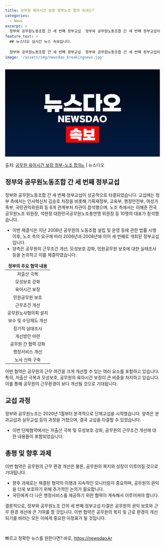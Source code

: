 ```yaml
---
title: 공무원 육아시간 보장 정부노조 합의 속내는?
categories:
  - News
excerpt: >
  정부와 공무원노동조합 간 세 번째 정부교섭  정부와 공무원노동조합 간 세 번째 정부교섭이 성공적으로 타결되었…
feature_text: >
  ## 뉴스다오 실시간 뉴스 속보입니다.

  정부와 공무원노동조합 간 세 번째 정부교섭  정부와 공무원노동조합 간 세 번째 정부교섭이 성공적으로 타결되었…
image: '/assets/img/newsdao_breakingnews.jpg'
---
```


![뉴스다오 속보](/assets/img/newsdao_breakingnews.jpg)

<p>출처: <a href="https://newsdao.kr/4039" rel="dofollow">공무원 육아시간 보장 정부-노조 합의╗</a> | 뉴스다오</p>

<h2 data-ke-size="size26">정부와 공무원노동조합 간 세 번째 정부교섭</h2>
<p data-ke-size="size16">정부와 공무원노동조합 간 세 번째 정부교섭이 성공적으로 타결되었습니다. 교섭에는 정부 측에서는 인사혁신처 김승호 처장을 비롯해 기획재정부, 교육부, 행정안전부, 여성가족부, 국민권익위원회 등 6개 관계부처 차관이 참석했으며, 노조 측에서는 이해준 전국공무원노조 위원장, 석현정 대한민국공무원노조총연맹 위원장 등 10명의 대표가 참석했습니다.</p>
<ul>
<li>이번 체결식은 지난 2006년 공무원의 노동조합 설립 및 운영 등에 관한 법률 시행 이후, 노조 측의 요구에 따라 2006년과 2008년에 이어 세 번째로 개최된 정부교섭입니다.</li>
<li>양측은 공무원의 근무조건 개선, 모성보호 강화, 민원공무원 보호에 대한 실태조사 등을 논의하고 이를 체결하였습니다.</li>
</ul>
<table>
<thead>
<tr>
<td style="text-align: center; height: 17px;"><b>정부의 주요 협약 내용</b></td>
</tr>
</thead>
<tbody>
<tr>
<td style="text-align: center; height: 17px;">저출산 극복</td>
</tr>
<tr>
<td style="text-align: center; height: 17px;">모성보호 강화</td>
</tr>
<tr>
<td style="text-align: center; height: 17px;">육아시간 보장</td>
</tr>
<tr>
<td style="text-align: center; height: 17px;">민원공무원 보호</td>
</tr>
<tr>
<td style="text-align: center; height: 17px;">근무조건 개선</td>
</tr>
<tr>
<td style="text-align: center; height: 17px;">공무원노사협의회 설치</td>
</tr>
<tr>
<td style="text-align: center; height: 17px;">보수 및 수당제도 개선</td>
</tr>
<tr>
<td style="text-align: center; height: 17px;">정기적 실태조사</td>
</tr>
<tr>
<td style="text-align: center; height: 17px;">개선방안 마련</td>
</tr>
<tr>
<td style="text-align: center; height: 17px;">공무원 간 협력 강화</td>
</tr>
<tr>
<td style="text-align: center; height: 17px;">행정서비스 개선</td>
</tr>
<tr>
<td style="text-align: center; height: 17px;">노사 신뢰 구축</td>
</tr>
</tbody>
</table>
<p data-ke-size="size16">이번 협약은 공무원의 근무 여건을 크게 개선할 수 있는 여러 요소를 포함하고 있습니다. 특히, 저출산 극복과 모성보호, 공무원의 육아시간 보장이 큰 비중을 차지하고 있습니다. 이를 통해 공무원의 근무환경이 보다 개선될 것으로 기대됩니다.</p>

<h2 data-ke-size="size26">교섭 과정</h2>
<p data-ke-size="size16">정부와 공무원노조는 2020년 1월부터 본격적으로 단체교섭을 시작했습니다. 양측은 분과교섭과 실무교섭 등의 과정을 거쳤으며, 결국 교섭을 타결할 수 있었습니다.</p>
<ul>
<li>이번 단체협약에서는 저출산 극복 및 모성보호 강화, 공무원의 근무조건 개선에 대한 내용들이 포함되었습니다.</li>
</ul>

<h2 data-ke-size="size26">총평 및 향후 과제</h2>
<p data-ke-size="size16">이번 협약은 공무원의 근무 환경 개선은 물론, 공무원의 복지와 성장이 이루어질 것으로 기대됩니다.</p>
<ul>
<li>향후 과제로는 체결된 협약의 이행과 지속적인 모니터링이 중요하며, 공무원의 권익을 더욱 보호하기 위해 추가적인 논의가 필요합니다.</li>
<li>국민에게 더 나은 행정서비스를 제공하기 위한 협력이 계속해서 이루어져야 합니다.</li>
</ul>

<p data-ke-size="size16">결론적으로, 정부와 공무원노조 간의 세 번째 정부교섭 타결은 공무원의 권익 보호와 근무 환경 개선에 큰 기여를 할 것입니다. 이번 협약은 공무원의 복지 및 근로 환경이 개선되기를 바라는 모든 이에게 중요한 이정표가 될 것입니다.</p>
<p data-ke-size="size16">&nbsp;</p> 

빠르고 정확한 뉴스를 원한다면? 바로, <a href="https://newsdao.kr" rel="dofollow">https://newsdao.kr</a>



